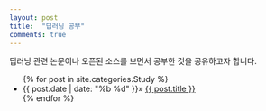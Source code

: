 ```yaml
---
layout: post
title:  "딥러닝 공부"
comments: true
---
```


딥러닝 관련 논문이나 오픈된 소스를 보면서 공부한 것을 공유하고자 합니다.

<div class="home">
  <ul class="post-list">
    {% for post in site.categories.Study %}
        <li>
            <span>{{ post.date | date: "%b %d" }}</span>» <a href="{{ site.baseurl}}{{ post.url }}">
            {{ post.title }}</a>
        </li>
    {% endfor %}
  </ul>
</div>